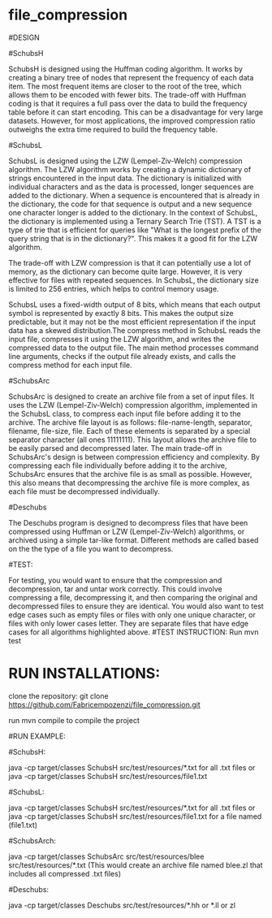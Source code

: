 # file_compression


#DESIGN

#SchubsH

SchubsH is designed using the Huffman coding algorithm. It works by creating a binary tree of nodes that represent the frequency of each data item. The most frequent items are closer to the root of the tree, which allows them to be encoded with fewer bits. The trade-off with Huffman coding is that it requires a full pass over the data to build the frequency table before it can start encoding. This can be a disadvantage for very large datasets. However, for most applications, the improved compression ratio outweighs the extra time required to build the frequency table.

#SchubsL

SchubsL is designed using the LZW (Lempel-Ziv-Welch) compression algorithm. The LZW algorithm works by creating a dynamic dictionary of strings encountered in the input data. The dictionary is initialized with individual characters and as the data is processed, longer sequences are added to the dictionary. When a sequence is encountered that is already in the dictionary, the code for that sequence is output and a new sequence one character longer is added to the dictionary.
In the context of SchubsL, the dictionary is implemented using a Ternary Search Trie (TST). A TST is a type of trie that is efficient for queries like "What is the longest prefix of the query string that is in the dictionary?". This makes it a good fit for the LZW algorithm.

The trade-off with LZW compression is that it can potentially use a lot of memory, as the dictionary can become quite large. However, it is very effective for files with repeated sequences. In SchubsL, the dictionary size is limited to 256 entries, which helps to control memory usage.

SchubsL uses a fixed-width output of 8 bits, which means that each output symbol is represented by exactly 8 bits. This makes the output size predictable, but it may not be the most efficient representation if the input data has a skewed distribution.The compress method in SchubsL reads the input file, compresses it using the LZW algorithm, and writes the compressed data to the output file. The main method processes command line arguments, checks if the output file already exists, and calls the compress method for each input file.

#SchubsArc

SchubsArc is designed to create an archive file from a set of input files. It uses the LZW (Lempel-Ziv-Welch) compression algorithm, implemented in the SchubsL class, to compress each input file before adding it to the archive.
The archive file layout is as follows: file-name-length, separator, filename, file-size, file. Each of these elements is separated by a special separator character (all ones 11111111). This layout allows the archive file to be easily parsed and decompressed later.
The main trade-off in SchubsArc's design is between compression efficiency and complexity. By compressing each file individually before adding it to the archive, SchubsArc ensures that the archive file is as small as possible. However, this also means that decompressing the archive file is more complex, as each file must be decompressed individually.

#Deschubs

The Deschubs program is designed to decompress files that have been compressed using Huffman or LZW (Lempel-Ziv-Welch) algorithms, or archived using a simple tar-like format. Different methods are called based on the the type of a file you want to decompress. 

#TEST: 

For testing, you would want to ensure that the compression and decompression, tar and untar work correctly. This could involve compressing a file, decompressing it, and then comparing the original and decompressed files to ensure they are identical. You would also want to test edge cases such as empty files or files with only one unique character, or files with only lower cases letter. They are separate files that have edge cases for all algorithms highlighted above. 
 #TEST INSTRUCTION: Run mvn test

# RUN INSTALLATIONS:

clone the repository: git clone https://github.com/Fabricempozenzi/file_compression.git 

run mvn compile to compile the project

#RUN EXAMPLE:

#SchubsH:

java -cp target/classes SchubsH src/test/resources/*.txt for all .txt files or java -cp target/classes SchubsH src/test/resources/file1.txt

#SchubsL: 

java -cp target/classes SchubsH src/test/resources/*.txt for all .txt files or java -cp target/classes SchubsH src/test/resources/file1.txt for a file named (file1.txt)

#SchubsArch:

java -cp target/classes SchubsArc src/test/resources/blee  src/test/resources/*.txt (This would create an archive file named blee.zl that includes all compressed .txt files)

#Deschubs:

java -cp target/classes Deschubs src/test/resources/*.hh  or *.ll or zl
